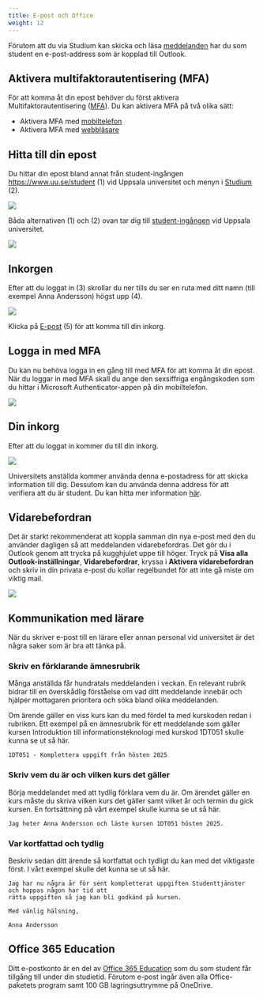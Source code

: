 ```yaml
---
title: E-post och Office
weight: 12
---
```


Förutom att du via Studium kan skicka och läsa
[meddelanden](../studium#meddelanden) har du som student en e-post-address som
är kopplad till Outlook.

## Aktivera multifaktorautentisering (MFA)

För att komma åt din epost behöver du först aktivera Multifaktorautentisering
([MFA][mfa]). Du kan aktivera MFA på två olika sätt: 

- Aktivera MFA med [mobiltelefon][mfa-mobile]
- Aktivera MFA med [webbläsare][mfa-browser]

[mfa]:
    https://www.uu.se/student/it-for-studenter/microsoft-365-education/multifaktorautentisering

[mfa-mobile]:
    https://www.uu.se/student/it-for-studenter/microsoft-365-education/multifaktorautentisering/aktivera-mfa-med-mobiltelefon

[mfa-browser]: https://www.uu.se/student/it-for-studenter/microsoft-365-education/multifaktorautentisering/aktivera-mfa-med-webblasare

## Hitta till din epost

Du hittar din epost bland annat från student-ingången https://www.uu.se/student (1) 
vid Uppsala universitet och menyn i [Studium][studium] (2).

![](/images/2024/studenttjanster/schedule/studium-menu-uu-student.png?width=222px)

[studium]: https://studium.uu.se/

[uu-student]: https://www2.uu.se/student/

Båda alternativen (1) och (2) ovan tar dig till [student-ingången][uu-student]
vid Uppsala universitet. 

[uu-student]: https://www2.uu.se/student/

![](/images/2024/studenttjanster/schedule/uu-student-login.png?width=666px)


## Inkorgen 

Efter att du loggat in (3) skrollar du ner tills du ser en ruta med ditt namn
(till exempel Anna Andersson) högst upp (4). 

![](/images/2024/studenttjanster/email/your-name-box.png?width=444px)


Klicka på [E-post][email] (5) för att komma till din inkorg.


[email]: https://outlook.com/student.uu.se

## Logga in med MFA

Du kan nu behöva logga in en gång till med MFA för att komma åt din epost. 
När du loggar in med MFA skall du ange den sexsiffriga engångskoden som du hittar i
Microsoft Authenticator-appen på din mobiltelefon. 


![](/images/2024/studenttjanster/email/mfa-step-1.png?width=333px)

## Din inkorg

Efter att du loggat in kommer du till din inkorg. 


![](/images/2024/studenttjanster/email/inbox.gif)

[uu-student]: https://www2.uu.se/student/

Universitets anställda kommer använda denna e-postadress för att skicka information till
dig. Dessutom kan du använda denna address för att verifiera att du är student.
Du kan hitta mer information [här](http://www.uu.se/student/it-for-studenter/e-post/").

## Vidarebefordran

Det är starkt rekommenderat att koppla samman din nya e-post med den du använder
dagligen så att meddelanden vidarebefordras. Det gör du i Outlook genom att trycka på kugghjulet uppe till höger.
Tryck på **Visa alla Outlook-inställningar**, **Vidarebefordrar**, kryssa i **Aktivera vidarebefordran** och
skriv in din privata e-post du kollar regelbundet för att inte gå miste om viktig mail.

![](/images/2024/studenttjanster/studium/cc_mail.gif)

## Kommunikation med lärare

När du skriver e-post till en lärare eller annan personal vid universitet är det några
saker som är bra att tänka på.

### Skriv en förklarande ämnesrubrik

Många anställda får hundratals meddelanden i veckan. En relevant rubrik bidrar
till en överskådlig förståelse om vad ditt meddelande innebär och hjälper
mottagaren prioritera och söka bland olika meddelanden. 

Om ärende gäller en viss kurs kan du med fördel ta med kurskoden redan i rubriken.
Ett exempel på en ämnesrubrik för ett meddelande som gäller kursen Introduktion
till informationsteknologi med kurskod 1DT051 skulle kunna se ut så här. 

``` text
1DT051 - Komplettera uppgift från hösten 2025
```

### Skriv vem du är och vilken kurs det gäller

Börja meddelandet med att tydlig förklara vem du är. Om ärendet gäller en kurs
måste du skriva vilken kurs det gäller samt vilket år och termin du gick kursen.
En fortsättning på vårt exempel skulle kunna se ut så här. 

``` text
Jag heter Anna Andersson och läste kursen 1DT051 hösten 2025. 
```

### Var kortfattad och tydlig

Beskriv sedan ditt ärende så kortfattat och tydligt du kan med det viktigaste
först. I vårt exempel skulle det kunna se ut så här.

``` text
Jag har nu några år för sent kompletterat uppgiften Studenttjänster och hoppas någon har tid att
rätta uppgiften så jag kan bli godkänd på kursen. 

Med vänlig hälsning, 

Anna Andersson
```

## Office 365 Education

Ditt e-postkonto är en del av [Office 365 Education][office-365] som du som
student får tillgång till under din studietid. Förutom e-post ingår även alla
Office-paketets program samt 100 GB lagringsuttrymme på OneDrive.

[office-365]: https://www.uu.se/student/it-for-studenter/microsoft-365-education
